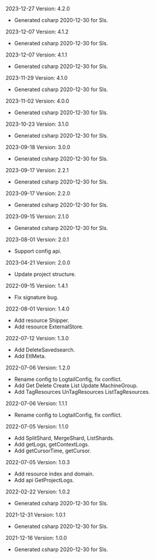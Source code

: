 2023-12-27 Version: 4.2.0
- Generated csharp 2020-12-30 for Sls.

2023-12-07 Version: 4.1.2
- Generated csharp 2020-12-30 for Sls.

2023-12-07 Version: 4.1.1
- Generated csharp 2020-12-30 for Sls.

2023-11-29 Version: 4.1.0
- Generated csharp 2020-12-30 for Sls.

2023-11-02 Version: 4.0.0
- Generated csharp 2020-12-30 for Sls.

2023-10-23 Version: 3.1.0
- Generated csharp 2020-12-30 for Sls.

2023-09-18 Version: 3.0.0
- Generated csharp 2020-12-30 for Sls.

2023-09-17 Version: 2.2.1
- Generated csharp 2020-12-30 for Sls.

2023-09-17 Version: 2.2.0
- Generated csharp 2020-12-30 for Sls.

2023-09-15 Version: 2.1.0
- Generated csharp 2020-12-30 for Sls.

2023-08-01 Version: 2.0.1
- Support config api.

2023-04-21 Version: 2.0.0
- Update project structure.

2022-09-15 Version: 1.4.1
- Fix signature bug.

2022-08-01 Version: 1.4.0
- Add resource Shipper.
- Add resource ExternalStore.

2022-07-12 Version: 1.3.0
- Add DeleteSavedsearch.
- Add EtlMeta.

2022-07-06 Version: 1.2.0
- Rename config to LogtailConfig, fix conflict.
- Add Get Delete Create List Update MachineGroup.
- Add TagResources UnTagResources ListTagResources.

2022-07-06 Version: 1.1.1
- Rename config to LogtailConfig, fix conflict.

2022-07-05 Version: 1.1.0
- Add SplitShard, MergeShard, ListShards.
- Add getLogs, getContextLogs.
- Add getCursorTime, getCursor.

2022-07-05 Version: 1.0.3
- Add resource index and domain.
- Add api GetProjectLogs.

2022-02-22 Version: 1.0.2
- Generated csharp 2020-12-30 for Sls.

2021-12-31 Version: 1.0.1
- Generated csharp 2020-12-30 for Sls.

2021-12-16 Version: 1.0.0
- Generated csharp 2020-12-30 for Sls.

